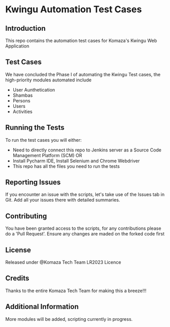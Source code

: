 # Kwingu Automation Test Cases

## Introduction
This repo contains the automation test cases for Komaza's Kwingu Web Application

## Test Cases
We have concluded the Phase I of automating the Kwingu Test cases, the high-priority modules automated include

- User Aunthetication
- Shambas
- Persons
- Users
- Activities

## Running the Tests
To run the test cases you will either: 
- Need to directly connect this repo to Jenkins server as a Source Code Management Platform (SCM)
OR 
- Install Pycharm IDE, Install Selenium and Chrome Webdriver
- This repo has all the files you need to run the tests

## Reporting Issues
If you encounter an issue with the scripts, let's take use of the Issues tab in Git. Add all your issues there with detailed summaries.

## Contributing
You have been granted access to the scripts, for any contributions please do a 'Pull Request'. Ensure any changes are maded on the forked code first

## License
Released under @Komaza Tech Team LR2023 Licence

## Credits
Thanks to the entire Komaza Tech Team for making this a breeze!!!

## Additional Information
More modules will be added, scripting currently in progress.
